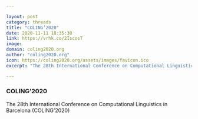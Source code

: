 ```yaml
---

layout: post
category: threads
title: "COLING’2020"
date: 2020-11-11 18:35:30
link: https://vrhk.co/2IscosT
image: 
domain: coling2020.org
author: "coling2020.org"
icon: https://coling2020.org/assets/images/favicon.ico
excerpt: "The 28th International Conference on Computational Linguistics in Barcelona (COLING’2020)"

---
```


### COLING’2020

The 28th International Conference on Computational Linguistics in Barcelona (COLING’2020)